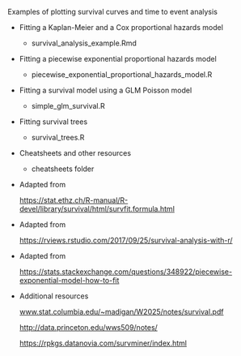 Examples of plotting survival curves and time to event analysis


* Fitting a Kaplan-Meier and a Cox proportional hazards model

	* survival_analysis_example.Rmd

* Fitting a piecewise exponential proportional hazards model

	* piecewise_exponential_proportional_hazards_model.R

* Fitting a survival model using a GLM Poisson model

	* simple_glm_survival.R

* Fitting survival trees

	* survival_trees.R

* Cheatsheets and other resources

	* cheatsheets folder

* Adapted from 


     https://stat.ethz.ch/R-manual/R-devel/library/survival/html/survfit.formula.html


* Adapted from


    https://rviews.rstudio.com/2017/09/25/survival-analysis-with-r/


* Adapted from 


    https://stats.stackexchange.com/questions/348922/piecewise-exponential-model-how-to-fit
 

* Additional resources


    www.stat.columbia.edu/~madigan/W2025/notes/survival.pdf
    
    http://data.princeton.edu/wws509/notes/
    
    https://rpkgs.datanovia.com/survminer/index.html
    
